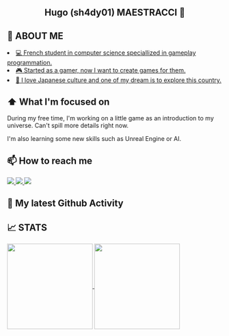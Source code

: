 <section>
    <h1 align="center">Hugo (sh4dy01) MAESTRACCI 👋</h1>
</section>

<section>
  <h2> 📖 ABOUT ME </h2> 
  <u>
    <li>💻 French student in computer science speciallized in gameplay programmation.</li>
    <li>🎮 Started as a gamer, now I want to create games for them.</li>
    <li>🗾 I love Japanese culture and one of my dream is to explore this country.</li>
  </u>
</section>
<section>
    <h2> ⬆ What I'm focused on </h2> 
  <div>
    <p>During my free time, I'm working on a little game as an introduction to my universe. Can't spill more details right now.</p>
    <p>I'm also learning some new skills such as Unreal Engine or AI.</p>
  </div>
</section>

<section>
  <h2> 📫 How to reach me </h2>
  <div>
    <!-- LinkedIn -->
    <a href="https://www.linkedin.com/in/hmaestracci" class="contact-item">
      <img src="https://img.shields.io/badge/LinkedIn-0077B5?style=for-the-badge&logo=linkedin&logoColor=white"/>
    </a>
    <!-- Gmail -->
    <a href="mailto:h.maestracci83@gmail.com" class="contact-item">
      <img src="https://img.shields.io/badge/Gmail-D14836?style=for-the-badge&logo=gmail&logoColor=white"/>
    </a>
    <!-- Discord -->
    <a href="https://discord.com/users/267298053315100692" class="contact-item">
      <img src="https://img.shields.io/badge/Discord-7289DA?style=for-the-badge&logo=discord&logoColor=white"/>
    </a>
  </div>
</section>

## 🔔 My latest Github Activity
<!--START_SECTION:activity-->

<!--END_SECTION:activity-->

<!-- TODO-IST:START -->
<!-- TODO-IST:END -->
## 📈 STATS
<section>
  <div>
    <a href="https://github.com/sh4dy01">
      <img height=200 align="center" src="https://github-readme-stats.vercel.app/api?username=sh4dy01&show_icons=true&theme=gruvbox&include_all_commits=true" />
    </a>
    <a href="https://github.com/sh4dy01">
      <img height=200 align="center" src="https://github-readme-stats.vercel.app/api/top-langs/?username=sh4dy01&hide=TeX,JavaScript,PLSQL&layout=compact" />
    </a>  
  </div>
</section>
<!-- disabled for now
<p align="center"> <img src="https://github-readme-stats.vercel.app/api/wakatime?username=sh4dy01" alt="abhisheknaiidu"/>
[![Visitors](https://api.visitorbadge.io/api/visitors?path=sh4dy01&countColor=%23263759&style=flat&labelStyle=upper)](https://visitorbadge.io/status?path=sh4dy01)

**sh4dy01/sh4dy01** is a ✨ _special_ ✨ repository because its `README.md` (this file) appears on your GitHub profile.

Here are some ideas to get you started:

- 🔭 I’m currently working on ...
- 🌱 I’m currently learning ...
- 👯 I’m looking to collaborate on ...
- 🤔 I’m looking for help with ...
- 💬 Ask me about ...
- 📫 How to reach me: ...
- 😄 Pronouns: ...
- ⚡ Fun fact: ...
-->
